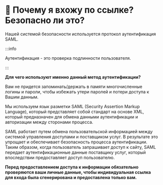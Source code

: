 # 🔗 Почему я вхожу по ссылке? Безопасно ли это?

Нашей системой безопасности используется протокол аутентификация SAML.

:::info

Аутентификация - это проверка подлинности пользователя.

:::

**Для чего используют именно данный метод аутентификации?**

Вам не придется запоминать/держать в памяти многочисленные логины и пароли, чтобы избежать утери паролей и потери доступа к Вашим данным.

Мы используем язык разметки SAML (Security Assertion Markup Language), который представляет собой стандарт на основе XML, который предназначен для обмена данными аутентификации и авторизации между сторонами процесса.

SAML работает путем обмена пользовательской информацией между системой управления доступами и поставщиком услуг. В результате это упрощает и обеспечивает безопасность процесса аутентификации. Таким образом, когда пользователь запрашивает доступ к сайту, SAML передает аутентификационные данные поставщику услуг, который впоследствии предоставляет доступ пользователю.

**Перед предоставлением доступа к информации обязательно проверяются ваши личные данные, чтобы индивидуальная ссылка для входа была сгенерирована и предоставлена только вам.**
